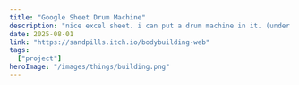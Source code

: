 ```yaml
---
title: "Google Sheet Drum Machine"
description: "nice excel sheet. i can put a drum machine in it. (under construction)"
date: 2025-08-01
link: "https://sandpills.itch.io/bodybuilding-web"
tags:
  ["project"]
heroImage: "/images/things/building.png"
---
```

